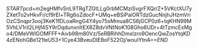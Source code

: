 $START$pcd+m2egHMfvSnL9TRgTZGtLLg0rbMCMziSvgrFXQr/Z+5VKctXU7yZXetTo2vHkvFi/cf9rEl+TRg6oZdocF+UMq+eBSiPaiORTdzGucNnjhJHzmVriOzCSnqpr3ooj3KeK1fDLoaRngG4Y4yo75sMmua8CS6jGCP0z6+tqKHN99M5VhLV1riI2LHjf4SY9rDqdunxnItEX8Z8dvVNtNoK108Gho6UDr+4tTzmcExMgo4/DMeVWlGOMFFF+Aivb98m80Vz/5eRBRihhDmxlzro9OencQwZosYtqKD4zENohGBe121teU53+1Cye43BveuDIEBoF522Oj/wouIYtnA==$END$